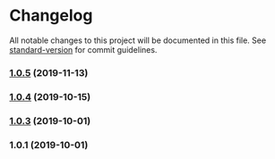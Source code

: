 # Changelog

All notable changes to this project will be documented in this file. See [standard-version](https://github.com/conventional-changelog/standard-version) for commit guidelines.

### [1.0.5](https://github.com/praghus/lucendi/compare/v1.0.4...v1.0.5) (2019-11-13)



### [1.0.4](https://github.com/praghus/lucendi/compare/v1.0.3...v1.0.4) (2019-10-15)



### [1.0.3](https://github.com/praghus/lucendi/compare/v1.0.1...v1.0.3) (2019-10-01)



### 1.0.1 (2019-10-01)

